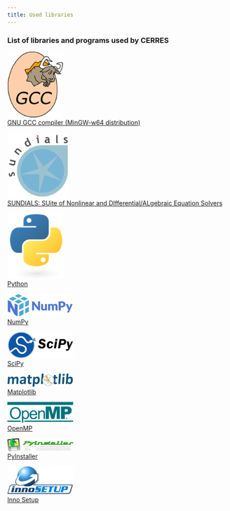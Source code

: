 ```yaml
---
title: Used libraries
---
```

### List of libraries and programs used by CERRES

![GCC logo](https://raw.githubusercontent.com/DamjanLasicJurkovic/CERRES_public/master/used_libraries/lib_logos/GCC.png)<br>
[GNU GCC compiler (MinGW-w64 distribution)](https://gcc.gnu.org/)

![Sundials logo](https://raw.githubusercontent.com/DamjanLasicJurkovic/CERRES_public/master/used_libraries/lib_logos/Sundials.png)<br>
[SUNDIALS: SUite of Nonlinear and DIfferential/ALgebraic Equation Solvers](https://computing.llnl.gov/projects/sundials)

![Python logo](https://raw.githubusercontent.com/DamjanLasicJurkovic/CERRES_public/master/used_libraries/lib_logos/Python.png)<br>
[Python](https://www.python.org/)

![NumPy logo](https://raw.githubusercontent.com/DamjanLasicJurkovic/CERRES_public/master/used_libraries/lib_logos/NumPy.png)<br>
[NumPy](https://numpy.org/)

![SciPy logo](https://raw.githubusercontent.com/DamjanLasicJurkovic/CERRES_public/master/used_libraries/lib_logos/SciPy.png)<br>
[SciPy](https://www.scipy.org/)

![Matplotlib logo](https://raw.githubusercontent.com/DamjanLasicJurkovic/CERRES_public/master/used_libraries/lib_logos/Matplotlib.png)<br>
[Matplotlib](https://matplotlib.org/)

![OpenMP logo](https://raw.githubusercontent.com/DamjanLasicJurkovic/CERRES_public/master/used_libraries/lib_logos/OpenMP.png)<br>
[OpenMP](https://www.openmp.org/)

![PyInstaller logo](https://raw.githubusercontent.com/DamjanLasicJurkovic/CERRES_public/master/used_libraries/lib_logos/PyInstaller.png)<br>
[PyInstaller](https://www.pyinstaller.org/index.html)

![Inno Setup logo](https://raw.githubusercontent.com/DamjanLasicJurkovic/CERRES_public/master/used_libraries/lib_logos/Inno%20Setup.png)<br>
[Inno Setup](https://jrsoftware.org/isinfo.php)
